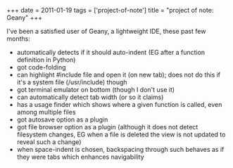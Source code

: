 +++
date = 2011-01-19
tags = ['project-of-note']
title = "project of note: Geany"
+++

I\'ve been a satisfied user of Geany, a lightweight IDE, these past few
months:

-   automatically detects if it should auto-indent (EG after a function
    definition in Python)
-   got code-folding
-   can highlight \#include file and open it (on new tab); does not do
    this if it\'s a system file (/usr/include) though
-   got terminal emulator on bottom (though I don\'t use it)
-   can automatically detect tab width (or so it claims)
-   has a usage finder which shows where a given function is called,
    even among multiple files
-   got autosave option as a plugin
-   got file browser option as a plugin (although it does not detect
    filesystem changes, EG when a file is deleted the view is not
    updated to reveal such a change)
-   when space-indent is chosen, backspacing through such behaves as if
    they were tabs which enhances navigability
